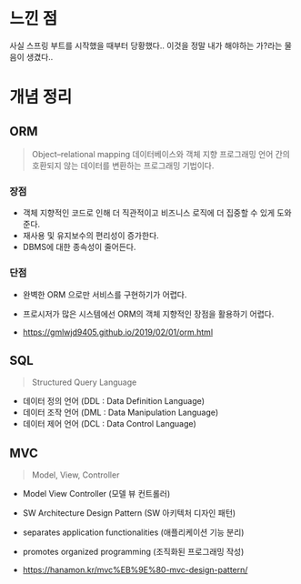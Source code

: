 # 느낀 점
사실 스프링 부트를 시작했을 때부터 당황했다.. 이것을 정말 내가 해야하는 가?라는 물음이 생겼다..

# 개념 정리

## ORM
> Object–relational mapping
> 데이터베이스와 객체 지향 프로그래밍 언어 간의 호환되지 않는 데이터를 변환하는 프로그래밍 기법이다.

### 장점
- 객체 지향적인 코드로 인해 더 직관적이고 비즈니스 로직에 더 집중할 수 있게 도와준다.
- 재사용 및 유지보수의 편리성이 증가한다.
- DBMS에 대한 종속성이 줄어든다.

### 단점       
- 완벽한 ORM 으로만 서비스를 구현하기가 어렵다.
- 프로시저가 많은 시스템에선 ORM의 객체 지향적인 장점을 활용하기 어렵다.
      

- https://gmlwjd9405.github.io/2019/02/01/orm.html

## SQL
> Structured Query Language

- 데이터 정의 언어 (DDL : Data Definition Language)
- 데이터 조작 언어 (DML : Data Manipulation Language)
- 데이터 제어 언어 (DCL : Data Control Language)


## MVC

> Model, View, Controller

- Model View Controller (모델 뷰 컨트롤러)
- SW Architecture Design Pattern (SW 아키텍처 디자인 패턴)
- separates application functionalities (애플리케이션 기능 분리)
- promotes organized programming (조직화된 프로그래밍 작성)


- https://hanamon.kr/mvc%EB%9E%80-mvc-design-pattern/

